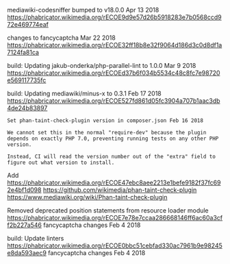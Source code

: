 mediawiki-codesniffer bumped to v18.0.0 Apr 13 2018
https://phabricator.wikimedia.org/rECOE9d9e57d26b5918283e7b0568ccd972e469774eaf

changes to fancycaptcha Mar 22 2018
https://phabricator.wikimedia.org/rECOE32ff18b8e32f9064d186d3c0d8df1a7124fa81ca 

build: Updating jakub-onderka/php-parallel-lint to 1.0.0 Mar 9 2018
https://phabricator.wikimedia.org/rECOEd37b6f034b5534c48c8fc7e98720e569117735fc

build: Updating mediawiki/minus-x to 0.3.1 Feb 17 2018
https://phabricator.wikimedia.org/rECOE527fd861d05fc3904a707b1aac3db4de24b83897

```
Set phan-taint-check-plugin version in composer.json Feb 16 2018 

We cannot set this in the normal "require-dev" because the plugin
depends on exactly PHP 7.0, preventing running tests on any other PHP
version.

Instead, CI will read the version number out of the "extra" field to
figure out what version to install.
```
Add https://phabricator.wikimedia.org/rECOE47ebc8aee2213e1befe9182f37fc692e4bf1d098
https://github.com/wikimedia/phan-taint-check-plugin
https://www.mediawiki.org/wiki/Phan-taint-check-plugin

Removed deprecated position statements from resource loader module
https://phabricator.wikimedia.org/rECOE7e78e7ccaa286668146ff6ac60a3cff2b227a546
fancycaptcha changes Feb 4 2018

build: Update linters
https://phabricator.wikimedia.org/rECOE0bbc51cebfad330ac7961b9e98245e8da593aec9
fancycaptcha changes Feb 4 2018



